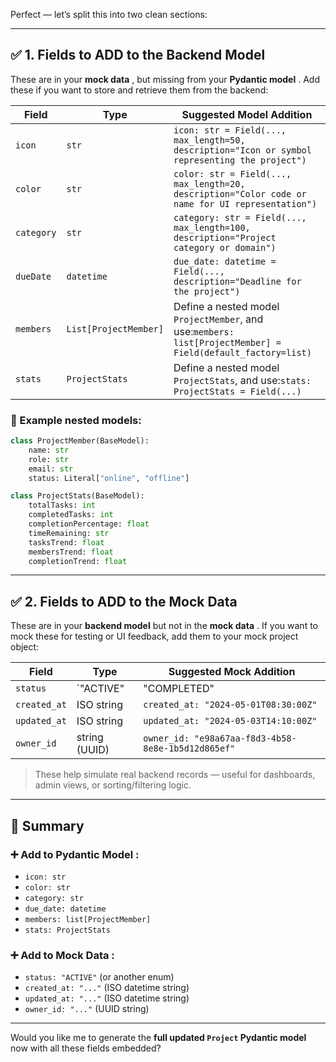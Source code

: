Perfect — let’s split this into two clean sections:

---

## ✅ **1. Fields to ADD to the Backend Model**

These are in your **mock data** , but missing from your **Pydantic model** . Add these if you want to store and retrieve them from the backend:

| Field      | Type                  | Suggested Model Addition                                                                                    |
| ---------- | --------------------- | ----------------------------------------------------------------------------------------------------------- |
| `icon`     | `str`                 | `icon: str = Field(..., max_length=50, description="Icon or symbol representing the project")`              |
| `color`    | `str`                 | `color: str = Field(..., max_length=20, description="Color code or name for UI representation")`            |
| `category` | `str`                 | `category: str = Field(..., max_length=100, description="Project category or domain")`                      |
| `dueDate`  | `datetime`            | `due_date: datetime = Field(..., description="Deadline for the project")`                                   |
| `members`  | `List[ProjectMember]` | Define a nested model `ProjectMember`, and use:`members: list[ProjectMember] = Field(default_factory=list)` |
| `stats`    | `ProjectStats`        | Define a nested model `ProjectStats`, and use:`stats: ProjectStats = Field(...)`                            |

### 🔹 Example nested models:

```python
class ProjectMember(BaseModel):
    name: str
    role: str
    email: str
    status: Literal["online", "offline"]

class ProjectStats(BaseModel):
    totalTasks: int
    completedTasks: int
    completionPercentage: float
    timeRemaining: str
    tasksTrend: float
    membersTrend: float
    completionTrend: float
```

---

## ✅ **2. Fields to ADD to the Mock Data**

These are in your **backend model** but not in the **mock data** . If you want to mock these for testing or UI feedback, add them to your mock project object:

| Field        | Type          | Suggested Mock Addition                            |
| ------------ | ------------- | -------------------------------------------------- |
| `status`     | `"ACTIVE"     | "COMPLETED"                                        |
| `created_at` | ISO string    | `created_at: "2024-05-01T08:30:00Z"`               |
| `updated_at` | ISO string    | `updated_at: "2024-05-03T14:10:00Z"`               |
| `owner_id`   | string (UUID) | `owner_id: "e98a67aa-f8d3-4b58-8e8e-1b5d12d865ef"` |

> These help simulate real backend records — useful for dashboards, admin views, or sorting/filtering logic.

---

## 🧩 Summary

### ➕ Add to **Pydantic Model** :

- `icon: str`
- `color: str`
- `category: str`
- `due_date: datetime`
- `members: list[ProjectMember]`
- `stats: ProjectStats`

### ➕ Add to **Mock Data** :

- `status: "ACTIVE"` (or another enum)
- `created_at: "..."` (ISO datetime string)
- `updated_at: "..."` (ISO datetime string)
- `owner_id: "..."` (UUID string)

---

Would you like me to generate the **full updated `Project` Pydantic model** now with all these fields embedded?
